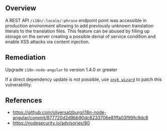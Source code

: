 ## Overview
A REST API `/i18n/:locale/:phrase` endpoint point was accessible in production environment allowing to add previously unknown translation literals to the translation files. This feature can be abused by filling up storage on the server creating a possible denial of service condition and enable XSS attacks via content injection.
 
## Remediation
Upgrade `i18n-node-angular` to version 1.4.0 or greater

If a direct dependency update is not possible, use [`snyk wizard`](https://snyk.io/documentation/#wizard) to patch this vulnerability.

## References
- https://github.com/oliversalzburg/i18n-node-angular/commit/877720d2d9bb90dc8233706e81ffa03f99fc9dc8
- https://nodesecurity.io/advisories/80